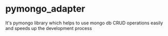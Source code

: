 # pymongo_adapter
It's pymongo library which helps to use mongo db CRUD operations easily and speeds up the development process
